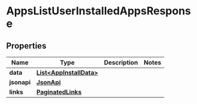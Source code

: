 

# AppsListUserInstalledAppsResponse


## Properties

| Name | Type | Description | Notes |
|------------ | ------------- | ------------- | -------------|
|**data** | [**List&lt;AppInstallData&gt;**](AppInstallData.md) |  |  |
|**jsonapi** | [**JsonApi**](JsonApi.md) |  |  |
|**links** | [**PaginatedLinks**](PaginatedLinks.md) |  |  |




